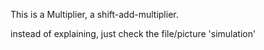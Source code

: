 This is a Multiplier, a shift-add-multiplier.

instead of explaining, just check the file/picture 'simulation'
